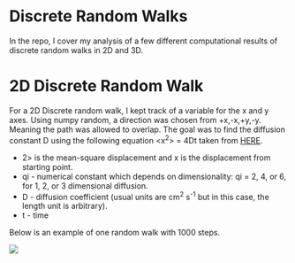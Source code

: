 # Discrete Random Walks
In the repo, I cover my analysis of a few different computational results of discrete random walks in 2D and 3D.

# 2D Discrete Random Walk
For a 2D Discrete random walk, I kept track of a variable for the x and y axes. Using numpy random, a direction was chosen from +x,-x,+y,-y. Meaning the path was allowed to overlap. The goal was to find the diffusion constant D using the following equation <x<sup>2</sup>> = 4Dt taken from <a href=http://www.life.illinois.edu/crofts/bioph354/diffusion1.html>HERE<a>. 
<ul>
  <li> <x<sup>2</sup>> is the mean-square displacement and x is the displacement from starting point.</li>
  <li>qi - numerical constant which depends on dimensionality: qi = 2, 4, or 6, for 1, 2, or 3 dimensional diffusion.</li>
  <li>D - diffusion coefficient (usual units are cm<sup>2</sup> s<sup>-1</sup> but in this case, the length unit is arbitrary).</li>
  <li>t - time</li>
</ul>
Below is an example of one random walk with 1000 steps.

![](images/2D_RW2.gif)
